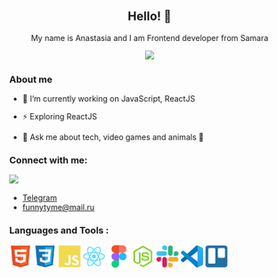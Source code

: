 <div align="center">
<h2> Hello! 👋 </h2>

<div>
     <p>My name is Anastasia and I am Frontend developer from Samara</p>
     <img src="https://i.pinimg.com/originals/9e/ce/a1/9ecea162adb39aa8f720485abba466f6.gif" width="150"/>
</div>
     </div>

     
### About me
<div display="flex" flex-direction="column">
     
-  🔭 I’m currently working on JavaScript, ReactJS
     
-  ⚡ Exploring ReactJS
     
-  💬 Ask me about tech, video games and animals 🐯
</div>
     
### Connect with me:
     
<img src="https://media2.giphy.com/media/26n6WywJyh39n1pBu/giphy.gif?cid=ecf05e476pzoble7gxwcewkjg2uv7tz82h2d6apt6q1dhosg&rid=giphy.gif&ct=g" width="200"/>

- <a href="https://t.me/jozsif" target="blank">Telegram</a>
- <a target="blank"> funnytyme@mail.ru</a>
     
### Languages and Tools :
<div>
<img src="https://raw.githubusercontent.com/devicons/devicon/1119b9f84c0290e0f0b38982099a2bd027a48bf1/icons/html5/html5-original.svg" width="40"/>
<img src="https://raw.githubusercontent.com/devicons/devicon/1119b9f84c0290e0f0b38982099a2bd027a48bf1/icons/css3/css3-original.svg" width="40">
<img src="https://raw.githubusercontent.com/devicons/devicon/1119b9f84c0290e0f0b38982099a2bd027a48bf1/icons/javascript/javascript-plain.svg" width="40">
<img src="https://raw.githubusercontent.com/devicons/devicon/1119b9f84c0290e0f0b38982099a2bd027a48bf1/icons/react/react-original.svg" width="40">
<img src="https://raw.githubusercontent.com/devicons/devicon/1119b9f84c0290e0f0b38982099a2bd027a48bf1/icons/figma/figma-original.svg" width="40">
<img src="https://raw.githubusercontent.com/devicons/devicon/1119b9f84c0290e0f0b38982099a2bd027a48bf1/icons/nodejs/nodejs-original.svg" width="40">
<img src="https://raw.githubusercontent.com/devicons/devicon/1119b9f84c0290e0f0b38982099a2bd027a48bf1/icons/slack/slack-original.svg" width="40">
<img src="https://raw.githubusercontent.com/devicons/devicon/1119b9f84c0290e0f0b38982099a2bd027a48bf1/icons/vscode/vscode-original.svg" width="40">
<img src="https://raw.githubusercontent.com/devicons/devicon/1119b9f84c0290e0f0b38982099a2bd027a48bf1/icons/trello/trello-plain.svg" width="40">
     </div>
